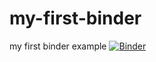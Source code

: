 # my-first-binder
my first binder example
[![Binder](https://mybinder.org/badge_logo.svg)](https://mybinder.org/v2/gh/amh7705/my-first-binder/HEAD)
